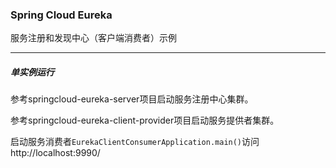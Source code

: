 ### Spring Cloud Eureka

服务注册和发现中心（客户端消费者）示例

---

##### 单实例运行

参考springcloud-eureka-server项目启动服务注册中心集群。

参考springcloud-eureka-client-provider项目启动服务提供者集群。

启动服务消费者`EurekaClientConsumerApplication.main()`访问 http://localhost:9990/